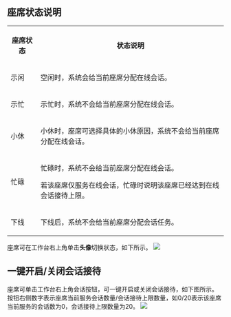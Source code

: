 ﻿## 座席状态说明
<table >
<tbody>
<tr>
<th   colspan="1" rowspan="1"><p>座席状态</p></td>
 <th   colspan="1" rowspan="1"><p>状态说明</p></td>
 </tr>

<tr>
<td   colspan="1" rowspan="1"><p>示闲</p></td>
 <td   colspan="1" rowspan="1"><p>空闲时，系统会给当前座席分配在线会话。</p></td>
 </tr>

<tr>
<td   colspan="1" rowspan="1"><p>示忙</p></td>
 <td   colspan="1" rowspan="1"><p>示忙时，系统不会给当前座席分配在线会话。</p></td>
 </tr>

<tr>
<td   colspan="1" rowspan="1"><p>小休</p></td>
 <td   colspan="1" rowspan="1"><p>小休时，座席可选择具体的小休原因，系统不会给当前座席分配在线会话。</p></td>
 </tr>

<tr>
<td   colspan="1" rowspan="1"><p>忙碌</p></td>
 <td   colspan="1" rowspan="1"><p>忙碌时，系统不会给当前座席分配在线会话。</p>

<p>若该座席仅服务在线会话，忙碌时说明该座席已经达到在线会话接待上限。</p></td>
 </tr>

<tr>
<td   colspan="1" rowspan="1"><p>下线</p></td>
 <td   colspan="1" rowspan="1"><p>下线后，系统不会给当前座席分配会话任务。</p></td>
</tr>

</tbody>
</table>

 座席可在工作台右上角单击<b>头像</b>切换状态，如下所示。
![](https://qcloudimg.tencent-cloud.cn/raw/4f24564819ab62c85cd00d25a974ef77.png)

## 一键开启/关闭会话接待
座席可单击工作台右上角会话按钮，可一键开启或关闭会话接待，如下图所示。
按钮右侧数字表示座席当前服务会话数量/会话接待上限数量，如0/20表示该座席当前服务的会话数为0，会话接待上限数量为20。
![](https://qcloudimg.tencent-cloud.cn/raw/15a7d7075b0c850e5071435efbf43e82.png)